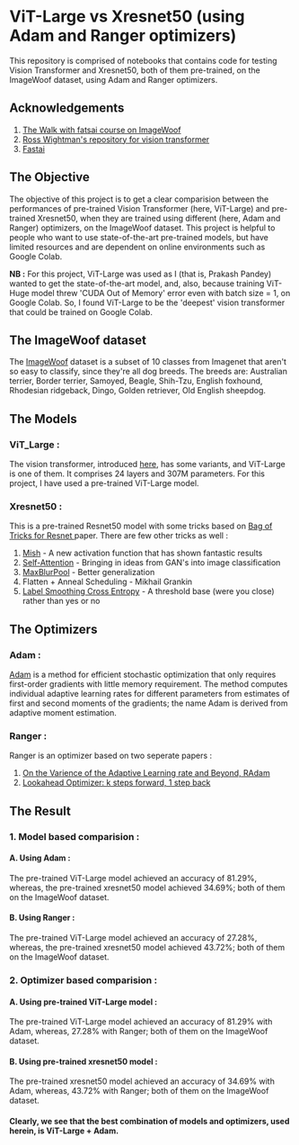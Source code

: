 # ViT-Large vs Xresnet50 (using Adam and Ranger optimizers)
This repository is comprised of notebooks that contains code for testing Vision Transformer and Xresnet50, both of them pre-trained, on the ImageWoof dataset, using Adam and Ranger optimizers.

## Acknowledgements 

1. [The Walk with fatsai course on ImageWoof](https://walkwithfastai.com/ImageWoof)
2. [Ross Wightman's repository for vision transformer](https://github.com/rwightman/pytorch-image-models/blob/master/timm/models/vision_transformer.py)
3. [Fastai](https://docs.fast.ai/)

## The Objective 

The objective of this project is to get a clear comparision between the performances of pre-trained Vision Transformer (here, ViT-Large) and pre-trained Xresnet50, when they are trained using different (here, Adam and Ranger) optimizers, on the ImageWoof dataset. This project is helpful to people who want to use state-of-the-art pre-trained models, but have limited resources and are dependent on online environments such as Google Colab.


**NB :** For this project, ViT-Large was used as I (that is, Prakash Pandey) wanted to get the state-of-the-art model, and, also, because training ViT-Huge model threw 'CUDA Out of Memory' error even with batch size = 1, on Google Colab. So, I found ViT-Large to be the 'deepest' vision transformer that could be trained on Google Colab.

## The ImageWoof dataset 

The [ImageWoof](https://github.com/fastai/imagenette#imagewoof) dataset is a subset of 10 classes from Imagenet that aren't so easy to classify, since they're all dog breeds. The breeds are: Australian terrier, Border terrier, Samoyed, Beagle, Shih-Tzu, English foxhound, Rhodesian ridgeback, Dingo, Golden retriever, Old English sheepdog.

## The Models

### ViT_Large : 
The vision transformer, introduced [here](https://arxiv.org/pdf/2010.11929.pdf), has some variants, and ViT-Large is one of them. It comprises 24 layers and 307M parameters. For this project, I have used a pre-trained ViT-Large model.

### Xresnet50 :
This is a pre-trained Resnet50 model with some tricks based on [Bag of Tricks for Resnet ](https://arxiv.org/pdf/1812.01187.pdf) paper. There are few other tricks as well :

1. [Mish](https://arxiv.org/vc/arxiv/papers/1908/1908.08681v1.pdf) - A new activation function that has shown fantastic results
2. [Self-Attention](https://arxiv.org/pdf/1805.08318.pdf) - Bringing in ideas from GAN's into image classification 
3. [MaxBlurPool](https://arxiv.org/pdf/1904.11486.pdf) - Better generalization
4. Flatten + Anneal Scheduling - Mikhail Grankin
5. [Label Smoothing Cross Entropy](https://arxiv.org/pdf/1906.11567.pdf) - A threshold base (were you close) rather than yes or no

## The Optimizers 

### Adam :
[Adam](https://arxiv.org/abs/1412.6980v5) is a method for efficient stochastic optimization that only requires first-order gradients with little memory requirement. The method computes individual adaptive learning rates for different parameters from estimates of first and second moments of the gradients; the name Adam is derived from adaptive moment estimation.

### Ranger :
Ranger is an optimizer based on two seperate papers :
1. [On the Varience of the Adaptive Learning rate and Beyond, RAdam](https://arxiv.org/pdf/1908.03265.pdf)
2. [Lookahead Optimizer: k steps forward, 1 step back](https://arxiv.org/pdf/1907.08610.pdf)

## The Result

### 1. Model based comparision :
#### A. Using Adam :
The pre-trained ViT-Large model achieved an accuracy of 81.29%, whereas, the pre-trained xresnet50 model achieved 34.69%; both of them on the ImageWoof dataset.

#### B. Using Ranger :
The pre-trained ViT-Large model achieved an accuracy of 27.28%, whereas, the pre-trained xresnet50 model achieved 43.72%; both of them on the ImageWoof dataset.

### 2. Optimizer based comparision :
#### A. Using pre-trained ViT-Large model :
The pre-trained ViT-Large model achieved an accuracy of 81.29% with Adam, whereas, 27.28% with Ranger; both of them on the ImageWoof dataset.

#### B. Using pre-trained xresnet50 model :
The pre-trained xresnet50 model achieved an accuracy of 34.69% with Adam, whereas, 43.72% with Ranger; both of them on the ImageWoof dataset.

#### Clearly, we see that the best combination of models and optimizers, used herein, is ViT-Large + Adam.
